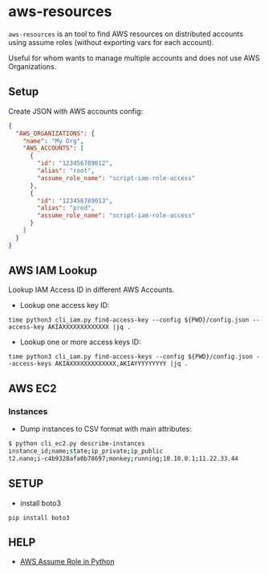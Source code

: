 # aws-resources

`aws-resources` is an tool to find AWS resources on distributed accounts using
assume roles (without exporting vars for each account).

Useful for whom wants to manage multiple accounts and does not use AWS Organizations.

## Setup

Create JSON with AWS accounts config:

```json
{
  "AWS_ORGANIZATIONS": {
    "name": "My Org",
    "AWS_ACCOUNTS": [
      {
        "id": "123456789012",
        "alias": "root",
        "assume_role_name": "script-iam-role-access"
      },
      {
        "id": "123456789013",
        "alias": "prod",
        "assume_role_name": "script-iam-role-access"
      }
    ]
  }
}
```


## AWS IAM Lookup

Lookup IAM Access ID in different AWS Accounts.

* Lookup one access key ID:

`time python3 cli_iam.py find-access-key --config ${PWD}/config.json --access-key AKIAXXXXXXXXXXXXX |jq .`

* Lookup one or more access keys ID:

`time python3 cli_iam.py find-access-keys --config ${PWD}/config.json --access-keys AKIAXXXXXXXXXXXXX,AKIAYYYYYYYYY |jq .`

## AWS EC2

### Instances

* Dump instances to CSV format with main attributes:

```bash
$ python cli_ec2.py describe-instances
instance_id;name;state;ip_private;ip_public
t2.nano;i-c4b9328afa0b78697;monkey;running;10.10.0.1;11.22.33.44

```


## SETUP

* install boto3

`pip install boto3`


## HELP

* [AWS Assume Role in Python](https://docs.aws.amazon.com/IAM/latest/UserGuide/id_roles_use_switch-role-api.html)
